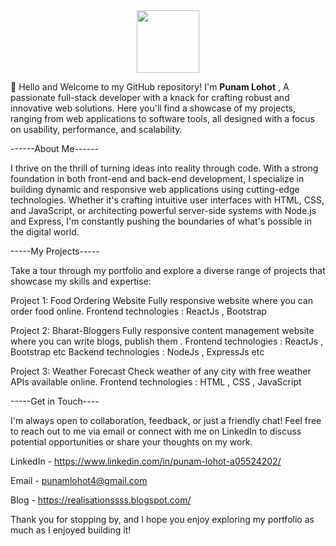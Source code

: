 <div id="header" align="center">
  <img src="https://media.giphy.com/media/M9gbBd9nbDrOTu1Mqx/giphy.gif" width="100"/>
</div>

👋 Hello and Welcome to my GitHub repository! I'm <b>Punam Lohot</b> ,
A passionate full-stack developer with a knack for crafting robust and innovative web solutions. Here you'll find a showcase of my projects, ranging from web applications to software tools, all designed with a focus on usability, performance, and scalability.


------About Me------

I thrive on the thrill of turning ideas into reality through code. With a strong foundation in both front-end and back-end development, I specialize in building dynamic and responsive web applications using cutting-edge technologies. Whether it's crafting intuitive user interfaces with HTML, CSS, and JavaScript, or architecting powerful server-side systems with Node.js and Express, I'm constantly pushing the boundaries of what's possible in the digital world.

-----My Projects-----

Take a tour through my portfolio and explore a diverse range of projects that showcase my skills and expertise:

Project 1: 
Food Ordering Website 
Fully responsive website where you can order food online. 
Frontend technologies : ReactJs , Bootstrap  

Project 2: 
Bharat-Bloggers 
Fully responsive content management website where you can write blogs, publish them .
Frontend technologies : ReactJs , Bootstrap etc
Backend technologies : NodeJs , ExpressJs etc

Project 3:
Weather Forecast
Check weather of any city with free weather APIs available online.
Frontend technologies : HTML , CSS , JavaScript 

-----Get in Touch----

I'm always open to collaboration, feedback, or just a friendly chat! Feel free to reach out to me via email or connect with me on LinkedIn to discuss potential opportunities or share your thoughts on my work.

LinkedIn - https://www.linkedin.com/in/punam-lohot-a05524202/

Email - punamlohot4@gmail.com

Blog - https://realisationssss.blogspot.com/

Thank you for stopping by, and I hope you enjoy exploring my portfolio as much as I enjoyed building it!
